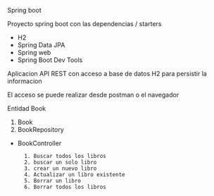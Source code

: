 Spring boot

Proyecto spring boot con las dependencias / starters
* H2
* Spring Data JPA
* Spring web
* Spring Boot Dev Tools

Aplicacion API REST con acceso a base de datos H2 para persistir la informacion

El acceso se puede realizar desde postman o el navegador

Entidad Book

1. Book
2. BookRepository
* BookController

        1. Buscar todos los libros
        2. buscar un solo libro
        3. crear un nuevo libro
        4. Actualizar un libro existente
        5. Borrar un libro
        6. Borrar todos los libros